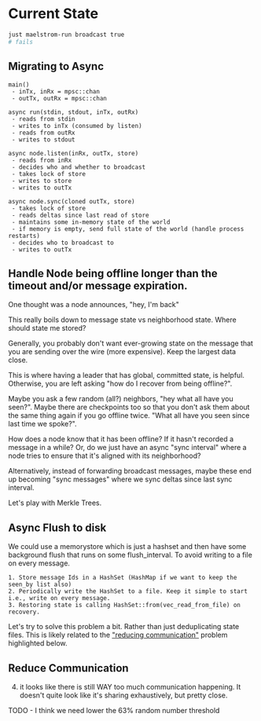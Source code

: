 # Current State

```bash
just maelstrom-run broadcast true
# fails
```

## Migrating to Async

```
main()
 - inTx, inRx = mpsc::chan
 - outTx, outRx = mpsc::chan

async run(stdin, stdout, inTx, outRx)
 - reads from stdin
 - writes to inTx (consumed by listen)
 - reads from outRx
 - writes to stdout

async node.listen(inRx, outTx, store)
 - reads from inRx
 - decides who and whether to broadcast
 - takes lock of store
 - writes to store
 - writes to outTx

async node.sync(cloned outTx, store)
 - takes lock of store
 - reads deltas since last read of store
 - maintains some in-memory state of the world
 - if memory is empty, send full state of the world (handle process restarts)
 - decides who to broadcast to
 - writes to outTx
```

## Handle Node being offline longer than the timeout and/or message expiration.

One thought was a node announces, "hey, I'm back"

This really boils down to message state vs neighborhood state. Where should state me stored?

Generally, you probably don't want ever-growing state on the message that you are sending over the wire (more expensive).
Keep the largest data close.

This is where having a leader that has global, committed state, is helpful. Otherwise, you
are left asking "how do I recover from being offline?".

Maybe you ask a few random (all?) neighbors, "hey what all have you seen?". Maybe there are checkpoints
too so that you don't ask them about the same thing again if you go offline twice. "What
all have you seen since last time we spoke?".

How does a node know that it has been offline? If it hasn't recorded a message in a while?
Or, do we just have an async "sync interval" where a node tries to ensure that it's aligned
with its neighborhood?

Alternatively, instead of forwarding broadcast messages, maybe these end up becoming "sync
messages" where we sync deltas since last sync interval.

Let's play with Merkle Trees.

## Async Flush to disk

We could use a memorystore which is just a hashset and then have some background flush that runs on
some flush_interval. To avoid writing to a file on every message.

    1. Store message Ids in a HashSet (HashMap if we want to keep the seen_by list also)
    2. Periodically write the HashSet to a file. Keep it simple to start i.e., write on every message.
    3. Restoring state is calling HashSet::from(vec_read_from_file) on recovery.

Let's try to solve this problem a bit. Rather than just deduplicating state files. This is likely related
to the ["reducing communication"](#reducing-communication) problem highlighted below.

## Reduce Communication

4. it looks like there is still WAY too much communication happening. It doesn't quite look like it's sharing
exhaustively, but pretty close.

TODO - I think we need lower the 63% random number threshold
